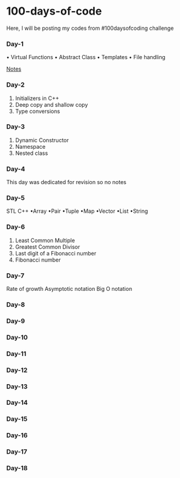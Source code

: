 # 100-days-of-code
Here, I will be posting my codes from #100daysofcoding challenge
### Day-1

• Virtual Functions
• Abstract Class
• Templates
• File handling

[Notes](https://github.com/Ru311/100-days-of-code/blob/master/DAY%201.pdf)

### Day-2

1. Initializers in C++
2. Deep copy and shallow copy
3. Type conversions


### Day-3

1. Dynamic Constructor
2. Namespace
3. Nested class

### Day-4

This day was dedicated for revision so no notes

### Day-5

STL C++
•Array
•Pair
•Tuple
•Map
•Vector
•List
•String


### Day-6

1. Least Common Multiple
2. Greatest Common Divisor
3. Last digit of a Fibonacci number
4. Fibonacci number

### Day-7

Rate of growth
Asymptotic notation
Big O notation

### Day-8

### Day-9
### Day-10
### Day-11
### Day-12
### Day-13
### Day-14
### Day-15
### Day-16
### Day-17
### Day-18
